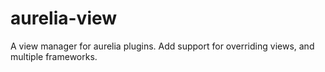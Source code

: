 # aurelia-view
A view manager for aurelia plugins. Add support for overriding views, and multiple frameworks.
